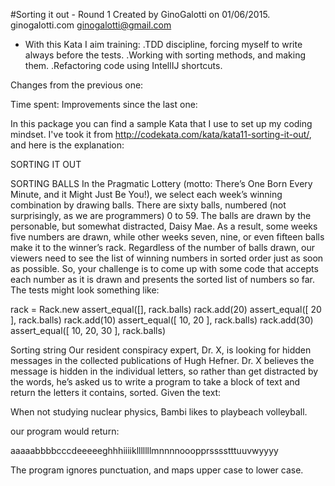 #Sorting it out - Round 1
Created by GinoGalotti on 01/06/2015.
ginogalotti.com
ginogalotti@gmail.com

* With this Kata I aim training:
     .TDD discipline, forcing myself to write always before the tests.
     .Working with sorting methods, and making them.
     .Refactoring code using IntellIJ shortcuts.

Changes from the previous one:

Time spent:
Improvements since the last one:

In this package you can find a sample Kata that I use to set up my coding mindset. I've took it from http://codekata.com/kata/kata11-sorting-it-out/, and here is the explanation:


SORTING IT OUT

SORTING BALLS
In the Pragmatic Lottery (motto: There’s One Born Every Minute, and it Might Just Be You!), we select each week’s winning combination by drawing balls.
There are sixty balls, numbered (not surprisingly, as we are programmers) 0 to 59. The balls are drawn by the personable, but somewhat distracted,
Daisy Mae. As a result, some weeks five numbers are drawn, while other weeks seven, nine, or even fifteen balls make it to the winner’s rack.
Regardless of the number of balls drawn, our viewers need to see the list of winning numbers in sorted order just as soon as possible.
So, your challenge is to come up with some code that accepts each number as it is drawn and presents the sorted list of numbers so far. The tests might look something like:

rack = Rack.new
assert_equal([], rack.balls)
rack.add(20)
assert_equal([ 20 ], rack.balls)
rack.add(10)
assert_equal([ 10, 20 ], rack.balls)
rack.add(30)
assert_equal([ 10, 20, 30 ], rack.balls)

Sorting string
Our resident conspiracy expert, Dr. X, is looking for hidden messages in the collected publications of Hugh Hefner.
Dr. X believes the message is hidden in the individual letters, so rather than get distracted by the words,
he’s asked us to write a program to take a block of text and return the letters it contains, sorted. Given the text:

When not studying nuclear physics, Bambi likes to playbeach volleyball.

our program would return:

aaaaabbbbcccdeeeeeghhhiiiiklllllllmnnnnooopprsssstttuuvwyyyy

The program ignores punctuation, and maps upper case to lower case.


